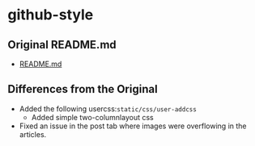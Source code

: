 # github-style

## Original README.md
- [README.md](README_ORIGIN.md)

## Differences from the Original
- Added the following usercss:`static/css/user-addcss`
    - Added simple two-columnlayout css
- Fixed an issue in the post tab where images were overflowing in the articles.
